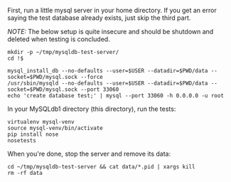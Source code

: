First, run a little mysql server in your home directory.  If you get an error saying the test database already exists,
just skip the third part.

*NOTE:* The below setup is quite insecure and should be shutdown and deleted when testing is concluded.

    mkdir -p ~/tmp/mysqldb-test-server/
    cd !$

    mysql_install_db --no-defaults --user=$USER --datadir=$PWD/data --socket=$PWD/mysql.sock --force
    /usr/sbin/mysqld --no-defaults --user=$USER --datadir=$PWD/data --socket=$PWD/mysql.sock --port 33060
    echo 'create database test;' | mysql --port 33060 -h 0.0.0.0 -u root


In your MySQLdb1 directory (this directory), run the tests:  

    virtualenv mysql-venv
    source mysql-venv/bin/activate
    pip install nose
    nosetests


When you're done, stop the server and remove its data:

    cd ~/tmp/mysqldb-test-server && cat data/*.pid | xargs kill
    rm -rf data

